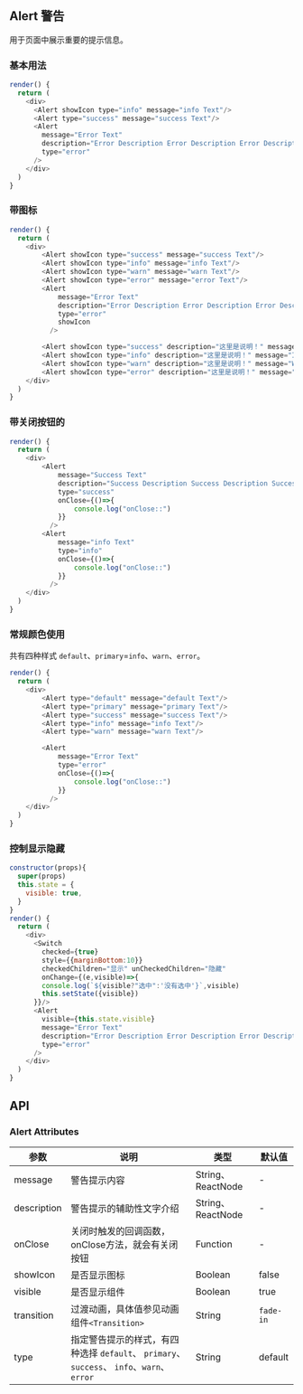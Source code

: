 ## Alert 警告

用于页面中展示重要的提示信息。

### 基本用法

<!--DemoStart--> 
```js
render() {
  return (
    <div>
      <Alert showIcon type="info" message="info Text"/>
      <Alert type="success" message="success Text"/>
      <Alert 
        message="Error Text"
        description="Error Description Error Description Error Description Error Description Error Description Error Description"
        type="error"
      />
    </div>
  )
}
```
<!--End-->

### 带图标

<!--DemoStart--> 
```js
render() {
  return (
    <div>
        <Alert showIcon type="success" message="success Text"/>
        <Alert showIcon type="info" message="info Text"/>
        <Alert showIcon type="warn" message="warn Text"/>
        <Alert showIcon type="error" message="error Text"/>
        <Alert 
            message="Error Text"
            description="Error Description Error Description Error Description Error Description Error Description Error Description"
            type="error"
            showIcon
          />

        <Alert showIcon type="success" description="这里是说明！" message="Success Text"/>
        <Alert showIcon type="info" description="这里是说明！" message="Info Text"/>
        <Alert showIcon type="warn" description="这里是说明！" message="Warn Text"/>
        <Alert showIcon type="error" description="这里是说明！" message="Error Text"/>
    </div>
  )
}
```
<!--End-->

### 带关闭按钮的

<!--DemoStart--> 
```js
render() {
  return (
    <div>
        <Alert 
            message="Success Text"
            description="Success Description Success Description Success Description Success Description Success Description Success Description"
            type="success"
            onClose={()=>{
                console.log("onClose::")  
            }}
          />
        <Alert 
            message="info Text"
            type="info"
            onClose={()=>{
                console.log("onClose::")  
            }}
          />
    </div>
  )
}
```
<!--End-->

### 常规颜色使用

共有四种样式 `default`、`primary`=`info`、`warn`、`error`。

<!--DemoStart--> 
```js
render() {
  return (
    <div>
        <Alert type="default" message="default Text"/>
        <Alert type="primary" message="primary Text"/>
        <Alert type="success" message="success Text"/>
        <Alert type="info" message="info Text"/>
        <Alert type="warn" message="warn Text"/>

        <Alert 
            message="Error Text"
            type="error"
            onClose={()=>{
                console.log("onClose::")  
            }}
          />
    </div>
  )
}
```
<!--End-->

### 控制显示隐藏

<!--DemoStart--> 
```js
constructor(props){
  super(props)
  this.state = {
    visible: true,
  }
}
render() {
  return (
    <div>
      <Switch 
        checked={true} 
        style={{marginBottom:10}}
        checkedChildren="显示" unCheckedChildren="隐藏"
        onChange={(e,visible)=>{
        console.log(`${visible?"选中":'没有选中'}`,visible)
        this.setState({visible})
      }}/>
      <Alert 
        visible={this.state.visible}
        message="Error Text"
        description="Error Description Error Description Error Description Error Description Error Description Error Description"
        type="error"
      />
    </div>
  )
}
```
<!--End-->


## API

### Alert Attributes

| 参数 | 说明 | 类型 | 默认值 |
|--------- |-------- |--------- |-------- |
| message | 警告提示内容 | String、ReactNode | - |
| description | 警告提示的辅助性文字介绍 | String、ReactNode | - |
| onClose | 关闭时触发的回调函数，onClose方法，就会有关闭按钮 | Function | - |
| showIcon | 是否显示图标 | Boolean | false |
| visible | 是否显示组件 | Boolean | true |
| transition | 过渡动画，具体值参见动画组件`<Transition>` | String | `fade-in` |
| type | 指定警告提示的样式，有四种选择 `default`、 `primary`、 `success`、 `info`、`warn`、 `error` | String | default |